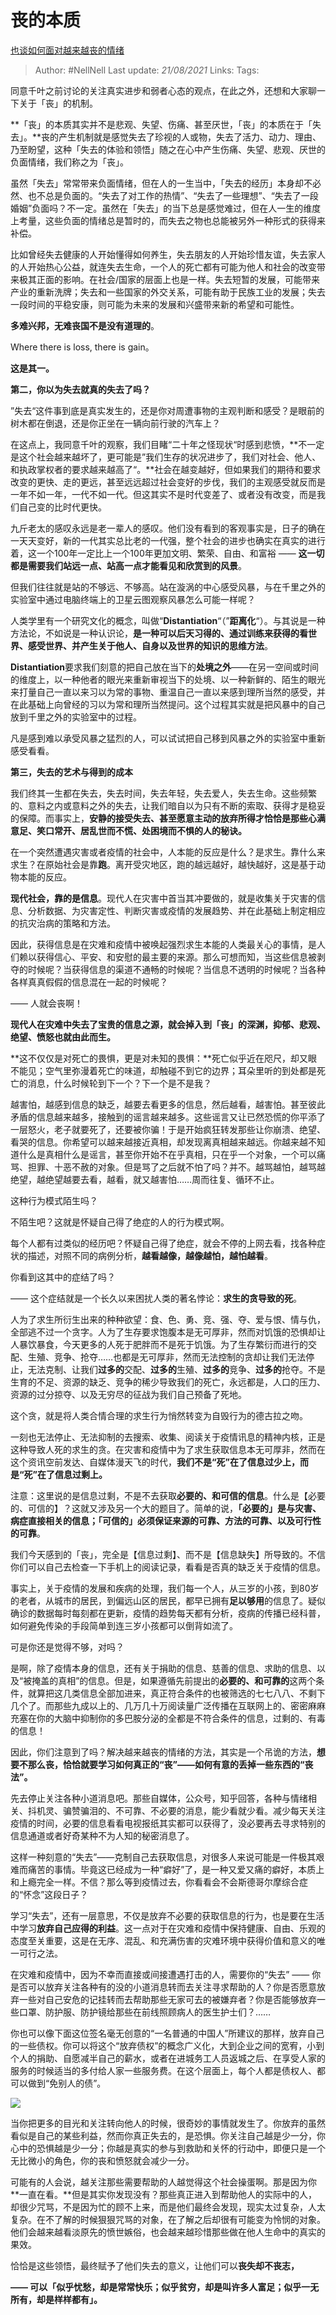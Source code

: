 # 丧的本质
[也谈如何面对越来越丧的情绪](https://zhuanlan.zhihu.com/p/104985424)

> Author: #NellNell
Last update: *21/08/2021*
Links:
Tags:

同意千叶之前讨论的关注真实进步和弱者心态的观点，在此之外，还想和大家聊一下关于「丧」的机制。

**「丧」的本质其实并不是悲观、失望、伤痛、甚至厌世，「丧」的本质在于「失去」。**丧的产生机制就是感觉失去了珍视的人或物，失去了活力、动力、理由、乃至盼望，这种「失去的体验和领悟」随之在心中产生伤痛、失望、悲观、厌世的负面情绪，我们称之为「丧」。

虽然「失去」常常带来负面情绪，但在人的一生当中，「失去的经历」本身却不必然、也不总是负面的。“失去了对工作的热情”、“失去了一些理想”、“失去了一段婚姻”负面吗？不一定。虽然在「失去」的当下总是感觉难过，但在人一生的维度上考量，这些负面的情绪总是暂时的，而失去之物也总能被另外一种形式的获得来补偿。

比如曾经失去健康的人开始懂得如何养生，失去朋友的人开始珍惜友谊，失去家人的人开始热心公益，就连失去生命，一个人的死亡都有可能为他人和社会的改变带来极其正面的影响。在社会/国家的层面上也是一样。失去短暂的发展，可能带来产业的重新洗牌；失去和一些国家的外交关系，可能有助于民族工业的发展；失去一段时间的平稳安康，则可能为未来的发展和兴盛带来新的希望和可能性。

**多难兴邦，无难丧国不是没有道理的**。

Where there is loss, there is gain。

**这是其一。**

**第二，你以为失去就真的失去了吗？**

”失去“这件事到底是真实发生的，还是你对周遭事物的主观判断和感受？是眼前的树木都在倒退，还是你正坐在一辆向前行驶的汽车上？

在这点上，我同意千叶的观察，我们目睹“二十年之怪现状“时感到悲愤，**不一定是这个社会越来越坏了，更可能是”我们生存的状况进步了，我们对社会、他人、和执政掌权者的要求越来越高了“。**社会在越变越好，但如果我们的期待和要求改变的更快、走的更远，甚至远远超过社会变好的步伐，我们的主观感受就反而是一年不如一年，一代不如一代。但这其实不是时代变差了、或者没有改变，而是我们自己变的比时代更快。

九斤老太的感叹永远是老一辈人的感叹。他们没有看到的客观事实是，日子的确在一天天变好，新的一代其实总比老的一代强，整个社会的进步也确实在真实的进行着，这一个100年一定比上一个100年更加文明、繁荣、自由、和富裕 —— **这一切都是需要我们站远一点、站高一点才能看见和欣赏到的风景**。

但我们往往就是站的不够远、不够高。站在漩涡的中心感受风暴，与在千里之外的实验室中通过电脑终端上的卫星云图观察风暴怎么可能一样呢？

人类学里有一个研究文化的概念，叫做“**Distantiation**“（”**距离化**“）。与其说是一种方法论，不如说是一种认识论，**是一种可以后天习得的、通过训练来获得的看世界、感受世界、并产生关于他人、自身以及世界的知识的思维方法**。

**Distantiation**要求我们刻意的把自己放在当下的**处境之外**——在另一空间或时间的维度上，以一种他者的眼光来重新审视当下的处境、以一种新鲜的、陌生的眼光来打量自己一直以来习以为常的事物、重温自己一直以来感到理所当然的感受，并在此基础上向曾经的习以为常和理所当然提问。这个过程其实就是把风暴中的自己放到千里之外的实验室中的过程。

凡是感到难以承受风暴之猛烈的人，可以试试把自己移到风暴之外的实验室中重新感受看看。

**第三，失去的艺术与得到的成本**

我们终其一生都在失去，失去时间，失去年轻，失去爱人，失去生命。这些频繁的、意料之内或意料之外的失去，让我们暗自以为只有不断的索取、获得才是稳妥的保障。而事实上，**安静的接受失去、甚至愿意主动的放弃所得才恰恰是那些心满意足、笑口常开、居乱世而不慌、处困境而不惧的人的秘诀。**

在一个突然遭遇灾害或者疫情的社会中，人本能的反应是什么？是求生。靠什么来求生？在原始社会是靠**跑**。离开受灾地区，跑的越远越好，越快越好，这是基于动物本能的反应。

**现代社会，靠的是信息**。现代人在灾害中首当其冲要做的，就是收集关于灾害的信息、分析数据、为灾害定性、判断灾害或疫情的发展趋势、并在此基础上制定相应的抗灾治病的策略和方法。

因此，获得信息是在灾难和疫情中被唤起强烈求生本能的人类最关心的事情，是人们赖以获得信心、平安、和安慰的最主要的来源。那么可想而知，当这些信息被剥夺的时候呢？当获得信息的渠道不通畅的时候呢？当信息不透明的时候呢？当各种各样真真假假的信息混在一起的时候呢？

—— 人就会丧啊！

**现代人在灾难中失去了宝贵的信息之源，就会掉入到「丧」的深渊，抑郁、悲观、绝望、愤怒也就由此而生。**

**这不仅仅是对死亡的畏惧，更是对未知的畏惧：**死亡似乎近在咫尺，却又眼不能见；空气里弥漫着死亡的味道，却触碰不到它的边界；耳朵里听的到处都是死亡的消息，什么时候轮到下一个？下一个是不是我？

越害怕，越感到信息的缺乏，越要去看更多的信息，然后越看，越害怕。甚至彼此矛盾的信息越来越多，接触到的谣言越来越多。这些谣言又让已然恐慌的你平添了一层怒火，老子就要死了，还要被你骗！于是开始疯狂转发那些让你崩溃、绝望、看哭的信息。你希望可以越来越接近真相，却发现离真相越来越远。你越来越不知道什么是真相什么是谣言，甚至你开始不在乎真相，只在乎一个对象，一个可以痛骂、担罪、十恶不赦的对象。但是骂了之后就不怕了吗？并不。越骂越怕，越骂越绝望，越绝望越要去看，越看，就又越害怕……周而往复、循环不止。

这种行为模式陌生吗？

不陌生吧？这就是怀疑自己得了绝症的人的行为模式啊。

每个人都有过类似的经历吧？怀疑自己得了绝症，就会不停的上网去看，找各种症状的描述，对照不同的病例分析，**越看越像，越像越怕，越怕越看**。

你看到这其中的症结了吗？

—— 这个症结就是一个长久以来困扰人类的著名悖论：**求生的贪导致的死**。

人为了求生所衍生出来的种种欲望：食、色、勇、竞、强、夺、爱与恨、情与仇，全部逃不过一个贪字。人为了生存要求饱腹本是无可厚非，然而对饥饿的恐惧却让人暴饮暴食，今天更多的人死于肥胖而不是死于饥饿。为了生存繁衍而进行的交配、生殖、竞争、抢夺……也都是无可厚非，然而无法控制的贪却让我们无法停止，无法克制、让我们**过多的**交配、**过多的**生殖、**过多的**竞争、**过多的**抢夺。不是生育的不足、资源的缺乏、竞争的稀少导致我们的死亡，永远都是，人口的压力、资源的过分掠夺、以及无穷尽的征战为我们自己预备了死地。

这个贪，就是将人类合情合理的求生行为悄然转变为自毁行为的德古拉之吻。

一刻也无法停止、无法抑制的去搜索、收集、阅读关于疫情讯息的精神内核，正是这种导致人死的求生的贪。在灾害和疫情中为了求生获取信息本无可厚非，然而在这个资讯空前发达、自媒体漫天飞的时代，**我们不是“死”在了信息过少上，而是“死”在了信息过剩上。**

注意：这里说的是信息过剩，不是不去获取**必要的、和可信的信息**。什么是【必要的、可信的】？这就又涉及另一个大的题目了。简单的说，**「必要的」是与灾害、病症直接相关的信息；「可信的」必须保证来源的可靠、方法的可靠、以及可行性的可靠**。

我们今天感到的「丧」，完全是【信息过剩】、而不是【信息缺失】所导致的。不信你们可以自己去检查一下手机上的阅读记录，看看是否真的缺乏关于疫情的信息。

事实上，关于疫情的发展和疾病的处理，我们每一个人，从三岁的小孩，到80岁的老者，从城市的居民，到偏远山区的居民，都早已拥有**足以够用**的信息了。疑似确诊的数据每时每刻都在更新，疫情的趋势每天都有分析，疫病的传播已经科普，如何避免传染的手段简单到连三岁小孩都可以倒背如流了。

可是你还是觉得不够，对吗？

是啊，除了疫情本身的信息，还有关于捐助的信息、慈善的信息、求助的信息、以及“被掩盖的真相”的信息。但是，如果遵循先前提出的**必要的、和可靠的**这两个条件，就算把这几类信息全部加进来，真正符合条件的也被筛选的七七八八、不剩下几个了。而那些九成以上的、几万几十万阅读量广泛传播在互联网上的、密密麻麻充塞在你的大脑中抑制你的多巴胺分泌的全都是不符合条件的信息，过剩的、有毒的信息！

因此，你们注意到了吗？解决越来越丧的情绪的方法，其实是一个吊诡的方法，**想要不那么丧，恰恰就要学习如何真正的“丧”——如何有意的丢掉一些东西的“丧法”。**

先去停止关注各种小道消息吧。那些自媒体，公众号，知乎回答，各种与情绪相关、抖机灵、骗赞骗泪的、不可靠、不必要的消息，能少看就少看。减少每天关注疫情的时间，必要的信息看看电视报纸其实都可以获得了，没必要再去寻求特别的信息通道或者好奇某种不为人知的秘密消息了。

这样一种刻意的“失去”——克制自己去获取信息，对很多人来说可能是一件极其艰难而痛苦的事情。毕竟这已经成为一种“癖好”了，是一种又爱又痛的癖好，本质上和上瘾完全一样。不信？那么等到疫情过去，你看看会不会斯德哥尔摩综合症的“怀念”这段日子？

学习“失去”，还有一层意思，不仅是放弃不必要的获取信息的行为，也是要在生活中学习**放弃自己应得的利益**。这一点对于在灾难和疫情中保持健康、自由、乐观的态度至关重要，这是在无序、混乱、和充满伤害的灾难环境中获得价值和意义的唯一可行之法。

在灾难和疫情中，因为不幸而直接或间接遭遇打击的人，需要你的“失去” —— 你是否可以放弃关注各种有的没的小道消息转而去关注寻求帮助的人？你是否愿意放弃一些对自己安危的记挂转而去帮助那些无家可去的被嫌弃者？你是否能够放弃一些口罩、防护服、防护镜给那些在前线照顾病人的医生护士们？……

你也可以像下面这位签名毫无创意的“一名普通的中国人”所建议的那样，放弃自己的一些债权。你可以将这个“放弃债权”的概念广义化，大到企业之间的宽宥，小到个人的捐助、自愿减半自己的薪水，或者在进城务工人员返城之后、在享受人家的服务的时候适当的多付给人家一些服务费。在这个层面上，每个人都是债权人、都可以做到“免别人的债”。

![](https://pic1.zhimg.com/80/v2-b0d1b28a4c66caac4738444ef10e4c38_720w.jpg)

当你把更多的目光和关注转向他人的时候，很奇妙的事情就发生了。你放弃的虽然看似是自己的某些利益，然而你真正失去的，是恐惧。你关注自己越是少一分，你心中的恐惧越是少一分；你越是真实的参与到救助和关怀的行动中，即便只是一个无比微小的角色，你的丧和愤怒就会减少一分。

可能有的人会说，越关注那些需要帮助的人越觉得这个社会操蛋啊。那是因为你**一直在看。**但是其实你发现没有？那些真正进入到帮助他人的实际中的人，却很少咒骂，不是因为忙的顾不上来，而是他们最终会发现，现实太过复杂，人太复杂。在不了解的时候狠狠咒骂的对象，在了解之后却很有可能变为怜悯的对象。他们会越来越看淡原先的愤世嫉俗，也会越来越珍惜那些做在他人生命中的真实的果效。

恰恰是这些领悟，最终赋予了他们失去的意义，让他们可以**丧失却不丧志，**

**—— 可以「似乎忧愁，却是常常快乐；似乎贫穷，却是叫许多人富足；似乎一无所有，却是样样都有」。**
